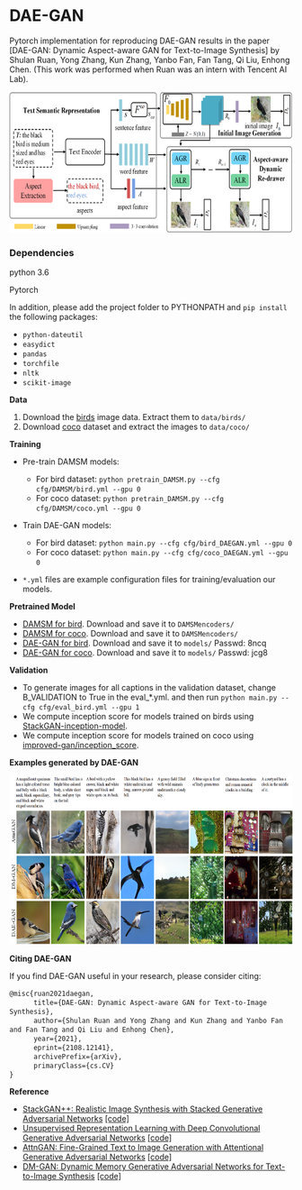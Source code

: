 # DAE-GAN


Pytorch implementation for reproducing DAE-GAN results in the paper [DAE-GAN: Dynamic Aspect-aware GAN for Text-to-Image Synthesis] by Shulan Ruan, Yong Zhang, Kun Zhang, Yanbo Fan, Fan Tang, Qi Liu, Enhong Chen. (This work was performed when Ruan was an intern with Tencent AI Lab). 

<img src="framework.png" width="800px" height="250px"/>


### Dependencies
python 3.6

Pytorch

In addition, please add the project folder to PYTHONPATH and `pip install` the following packages:
- `python-dateutil`
- `easydict`
- `pandas`
- `torchfile`
- `nltk`
- `scikit-image`



**Data**

1. Download the [birds](http://www.vision.caltech.edu/visipedia/CUB-200-2011.html) image data. Extract them to `data/birds/`
2. Download [coco](http://cocodataset.org/#download) dataset and extract the images to `data/coco/`



**Training**
- Pre-train DAMSM models:
  - For bird dataset: `python pretrain_DAMSM.py --cfg cfg/DAMSM/bird.yml --gpu 0`
  - For coco dataset: `python pretrain_DAMSM.py --cfg cfg/DAMSM/coco.yml --gpu 0`
 
- Train DAE-GAN models:
  - For bird dataset: `python main.py --cfg cfg/bird_DAEGAN.yml --gpu 0`
  - For coco dataset: `python main.py --cfg cfg/coco_DAEGAN.yml --gpu 0`

- `*.yml` files are example configuration files for training/evaluation our models.



**Pretrained Model**
- [DAMSM for bird](https://drive.google.com/open?id=1GNUKjVeyWYBJ8hEU-yrfYQpDOkxEyP3V). Download and save it to `DAMSMencoders/`
- [DAMSM for coco](https://drive.google.com/open?id=1zIrXCE9F6yfbEJIbNP5-YrEe2pZcPSGJ). Download and save it to `DAMSMencoders/`
- [DAE-GAN for bird](https://pan.baidu.com/s/1kkh3V0az_H44fiUaPbt9gw). Download and save it to `models/` Passwd: 8ncq
- [DAE-GAN for coco](https://pan.baidu.com/s/15Ye7dKSMqItjXvvB5O2g4g). Download and save it to `models/` Passwd: jcg8


**Validation**
- To generate images for all captions in the validation dataset, change B_VALIDATION to True in the eval_*.yml. and then run `python main.py --cfg cfg/eval_bird.yml --gpu 1`
- We compute inception score for models trained on birds using [StackGAN-inception-model](https://github.com/hanzhanggit/StackGAN-inception-model).
- We compute inception score for models trained on coco using [improved-gan/inception_score](https://github.com/openai/improved-gan/tree/master/inception_score).


**Examples generated by DAE-GAN**

<!--  bird example              |  coco example
:-------------------------:|:-------------------------:
![] -->
<img src="comparison.png" width="800px" height="300px"/>

**Citing DAE-GAN**

If you find DAE-GAN useful in your research, please consider citing:
```
@misc{ruan2021daegan,
      title={DAE-GAN: Dynamic Aspect-aware GAN for Text-to-Image Synthesis}, 
      author={Shulan Ruan and Yong Zhang and Kun Zhang and Yanbo Fan and Fan Tang and Qi Liu and Enhong Chen},
      year={2021},
      eprint={2108.12141},
      archivePrefix={arXiv},
      primaryClass={cs.CV}
}
```
<!-- 
```
@article{Tao18attngan,
  author    = {Tao Xu, Pengchuan Zhang, Qiuyuan Huang, Han Zhang, Zhe Gan, Xiaolei Huang, Xiaodong He},
  title     = {AttnGAN: Fine-Grained Text to Image Generation with Attentional Generative Adversarial Networks},
  Year = {2018},
  booktitle = {{CVPR}}
}
``` -->

**Reference**

- [StackGAN++: Realistic Image Synthesis with Stacked Generative Adversarial Networks](https://arxiv.org/abs/1710.10916) [[code]](https://github.com/hanzhanggit/StackGAN-v2)
- [Unsupervised Representation Learning with Deep Convolutional Generative Adversarial Networks](https://arxiv.org/abs/1511.06434) [[code]](https://github.com/carpedm20/DCGAN-tensorflow)
- [AttnGAN: Fine-Grained Text to Image Generation with Attentional Generative Adversarial Networks](https://openaccess.thecvf.com/content_cvpr_2018/papers/Xu_AttnGAN_Fine-Grained_Text_CVPR_2018_paper.pdf) [[code]](https://github.com/taoxugit/AttnGAN)
- [DM-GAN: Dynamic Memory Generative Adversarial Networks for Text-to-Image Synthesis](https://openaccess.thecvf.com/content_CVPR_2019/papers/Zhu_DM-GAN_Dynamic_Memory_Generative_Adversarial_Networks_for_Text-To-Image_Synthesis_CVPR_2019_paper.pdf) [[code]](https://github.com/MinfengZhu/DM-GAN)
